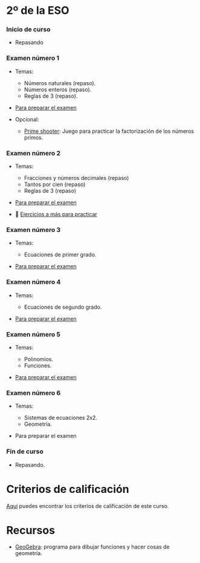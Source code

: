 # 2º de la ESO

### Inicio de curso
* Repasando

### Examen número 1
* Temas:
    * Números naturales (repaso).
    * Números enteros (repaso).
    * Reglas de 3 (repaso).

* [Para preparar el examen](e2_examen01_pe.pdf)

* Opcional:
  * [Prime shooter](http://thinkinghard.com/math/integers/PrimeShooter.html):
    Juego para practicar la factorización de los números primos.


### Examen número 2
* Temas:
    * Fracciones y números decimales (repaso)
    * Tantos por cien (repaso)
    * Reglas de 3 (repaso)

* [Para preparar el examen](e2_examen02_pe.pdf)
* :construction: [Ejercicios a más para practicar](e2_examen02_mas.pdf)

### Examen número 3
* Temas:
    * Ecuaciones de primer grado.

* [Para preparar el examen](e2_examen03_pe.pdf)


### Examen número 4
* Temas:
    * Ecuaciones de segundo grado.

* [Para preparar el examen](e2_examen04_pe.pdf)


### Examen número 5
* Temas:
    * Polinomios.
    * Funciones.

* [Para preparar el examen](e2_examen05_pe.pdf)


### Examen número 6
* Temas:
    * Sistemas de ecuaciones 2x2.
    * Geometría.

* Para preparar el examen


### Fin de curso
* Repasando.



# Criterios de calificación
[Aquí](../criterios/criterios_calificacion.pdf) puedes encontrar los criterios
de calificación de este curso. 

# Recursos

* [GeoGebra](http://www.geogebra.org/): programa para dibujar funciones y
  hacer cosas de geometría.


